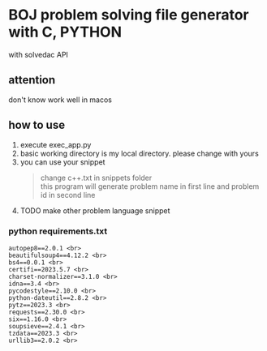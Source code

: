 # BOJ problem solving file generator with C, PYTHON

with solvedac API

## attention

don't know work well in macos

## how to use

1. execute exec_app.py
2. basic working directory is my local directory. please change with yours
3. you can use your snippet
   > change c++.txt in snippets folder <br>
   > this program will generate problem name in first line and problem id in second line
4. TODO make other problem language snippet

### python requirements.txt

    autopep8==2.0.1 <br>
    beautifulsoup4==4.12.2 <br>
    bs4==0.0.1 <br>
    certifi==2023.5.7 <br>
    charset-normalizer==3.1.0 <br>
    idna==3.4 <br>
    pycodestyle==2.10.0 <br>
    python-dateutil==2.8.2 <br>
    pytz==2023.3 <br>
    requests==2.30.0 <br>
    six==1.16.0 <br>
    soupsieve==2.4.1 <br>
    tzdata==2023.3 <br>
    urllib3==2.0.2 <br>
